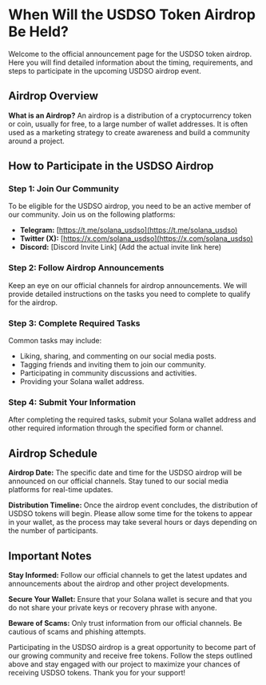 # When Will the USDSO Token Airdrop Be Held?

Welcome to the official announcement page for the USDSO token airdrop. Here you will find detailed information about the timing, requirements, and steps to participate in the upcoming USDSO airdrop event.

## Airdrop Overview

**What is an Airdrop?**
An airdrop is a distribution of a cryptocurrency token or coin, usually for free, to a large number of wallet addresses. It is often used as a marketing strategy to create awareness and build a community around a project.

## How to Participate in the USDSO Airdrop

### Step 1: Join Our Community
To be eligible for the USDSO airdrop, you need to be an active member of our community. Join us on the following platforms:
- **Telegram:** [https://t.me/solana_usdso](https://t.me/solana_usdso)
- **Twitter (X):** [https://x.com/solana_usdso](https://x.com/solana_usdso)
- **Discord:** [Discord Invite Link] (Add the actual invite link here)

### Step 2: Follow Airdrop Announcements
Keep an eye on our official channels for airdrop announcements. We will provide detailed instructions on the tasks you need to complete to qualify for the airdrop.

### Step 3: Complete Required Tasks
Common tasks may include:
- Liking, sharing, and commenting on our social media posts.
- Tagging friends and inviting them to join our community.
- Participating in community discussions and activities.
- Providing your Solana wallet address.

### Step 4: Submit Your Information
After completing the required tasks, submit your Solana wallet address and other required information through the specified form or channel.

## Airdrop Schedule

**Airdrop Date:**
The specific date and time for the USDSO airdrop will be announced on our official channels. Stay tuned to our social media platforms for real-time updates.

**Distribution Timeline:**
Once the airdrop event concludes, the distribution of USDSO tokens will begin. Please allow some time for the tokens to appear in your wallet, as the process may take several hours or days depending on the number of participants.

## Important Notes

**Stay Informed:**
Follow our official channels to get the latest updates and announcements about the airdrop and other project developments.

**Secure Your Wallet:**
Ensure that your Solana wallet is secure and that you do not share your private keys or recovery phrase with anyone.

**Beware of Scams:**
Only trust information from our official channels. Be cautious of scams and phishing attempts.

Participating in the USDSO airdrop is a great opportunity to become part of our growing community and receive free tokens. Follow the steps outlined above and stay engaged with our project to maximize your chances of receiving USDSO tokens. Thank you for your support!
